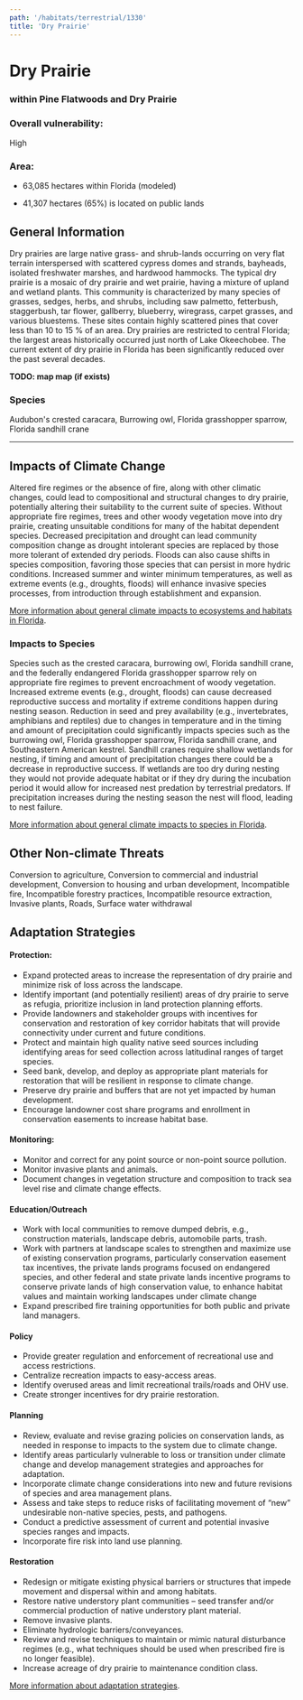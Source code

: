 ```yaml
---
path: '/habitats/terrestrial/1330'
title: 'Dry Prairie'
---
```


# Dry Prairie

### within Pine Flatwoods and Dry Prairie

<div id="TopSection">



<div>

### Overall vulnerability:

<div class="vulnerability vulnerability-high">High</div>

### Area:

-   63,085 hectares within Florida (modeled)

-   41,307 hectares (65%) is located on public lands



</div>
</div>

## General Information

Dry prairies are large native grass- and shrub-lands occurring on very flat terrain interspersed with scattered cypress domes and strands, bayheads, isolated freshwater marshes, and hardwood hammocks. The typical dry prairie is a mosaic of dry prairie and wet prairie, having a mixture of upland and wetland plants.  This community is characterized by many species of grasses, sedges, herbs, and shrubs, including saw palmetto, fetterbush, staggerbush, tar flower, gallberry, blueberry, wiregrass, carpet grasses, and various bluestems. These sites contain highly scattered pines that cover less than 10 to 15 % of an area.  Dry prairies are restricted to central Florida; the largest areas historically occurred just north of Lake Okeechobee. The current extent of dry prairie in Florida has been significantly reduced over the past several decades.



**TODO: map map (if exists)**

### Species

Audubon's crested caracara, Burrowing owl, Florida grasshopper sparrow, Florida sandhill crane

<hr />

## Impacts of Climate Change

Altered fire regimes or the absence of fire, along with other climatic changes, could lead to compositional and structural changes to dry prairie, potentially altering their suitability to the current suite of species.  Without appropriate fire regimes, trees and other woody vegetation move into dry prairie, creating unsuitable conditions for many of the habitat dependent species.  Decreased precipitation and drought can lead community composition change as drought intolerant species are replaced by those more tolerant of extended dry periods.  Floods can also cause shifts in species composition, favoring those species that can persist in more hydric conditions.   Increased summer and winter minimum temperatures, as well as extreme events (e.g., droughts, floods) will enhance invasive species processes, from introduction through establishment and expansion.



[More information about general climate impacts to ecosystems and habitats in Florida](/impacts/habitats).

### Impacts to Species

Species such as the crested caracara, burrowing owl, Florida sandhill crane, and the federally endangered Florida grasshopper sparrow rely on appropriate fire regimes to prevent encroachment of woody vegetation.  Increased extreme events (e.g., drought, floods) can cause decreased reproductive success and mortality if extreme conditions happen during nesting season.  Reduction in seed and prey availability (e.g., invertebrates, amphibians and reptiles) due to changes in temperature and in the timing and amount of precipitation could significantly impacts species such as the burrowing owl, Florida grasshopper sparrow, Florida sandhill crane, and Southeastern American kestrel.  Sandhill cranes require shallow wetlands for nesting, if timing and amount of precipitation changes there could be a decrease in reproductive success.  If wetlands are too dry during nesting they would not provide adequate habitat or if they dry during the incubation period it would allow for increased nest predation by terrestrial predators.  If precipitation increases during the nesting season the nest will flood, leading to nest failure.

[More information about general climate impacts to species in Florida](/impacts/species).

## Other Non-climate Threats

Conversion to agriculture, Conversion to commercial and industrial development, Conversion to housing and urban development, Incompatible fire, Incompatible forestry practices, Incompatible resource extraction, Invasive plants, Roads, Surface water withdrawal

## Adaptation Strategies

#### Protection:  

- Expand protected areas to increase the representation of dry prairie and minimize risk of loss across the landscape.
- Identify important (and potentially resilient) areas of dry prairie to serve as refugia, prioritize inclusion in land protection planning efforts.
- Provide landowners and stakeholder groups with incentives for conservation and restoration of key corridor habitats that will provide connectivity under current and future conditions.
- Protect and maintain high quality native seed sources including identifying areas for seed collection across latitudinal ranges of target species.
- Seed bank, develop, and deploy as appropriate plant materials for restoration that will be resilient in response to climate change.
- Preserve dry prairie and buffers that are not yet impacted by human development.
- Encourage landowner cost share programs and enrollment in conservation easements to increase habitat base.


#### Monitoring: 

- Monitor and correct for any point source or non-point source pollution.
- Monitor invasive plants and animals.
- Document changes in vegetation structure and composition to track sea level rise and climate change effects.


#### Education/Outreach

- Work with local communities to remove dumped debris, e.g., construction materials, landscape debris, automobile parts, trash.
- Work with partners at landscape scales to strengthen and maximize use of existing conservation programs, particularly conservation easement tax incentives, the private lands programs focused on endangered species, and other federal and state private lands incentive programs to conserve private lands of high conservation value, to enhance habitat values and maintain working landscapes under climate change
- Expand prescribed fire training opportunities for both public and private land managers.


#### Policy

- Provide greater regulation and enforcement of recreational use and access restrictions.
- Centralize recreation impacts to easy-access areas.
- Identify overused areas and limit recreational trails/roads and OHV use.
- Create stronger incentives for dry prairie restoration.


#### Planning

- Review, evaluate and revise grazing policies on conservation lands, as needed in response to impacts to the system due to climate change.
- Identify areas particularly vulnerable to loss or transition under climate change and develop management strategies and approaches for adaptation.
- Incorporate climate change considerations into new and future revisions of species and area management plans.
- Assess and take steps to reduce risks of facilitating movement of “new” undesirable non-native species, pests, and pathogens.
- Conduct a predictive assessment of current and potential invasive species ranges and impacts.
- Incorporate fire risk into land use planning.


#### Restoration

- Redesign or mitigate existing physical barriers or structures that impede movement and dispersal within and among habitats.
- Restore native understory plant communities – seed transfer and/or commercial production of native understory plant material.
- Remove invasive plants.
- Eliminate hydrologic barriers/conveyances.
- Review and revise techniques to maintain or mimic natural disturbance regimes (e.g., what techniques should be used when prescribed fire is no longer feasible).
- Increase acreage of dry prairie to maintenance condition class.




[More information about adaptation strategies](/strategies).


